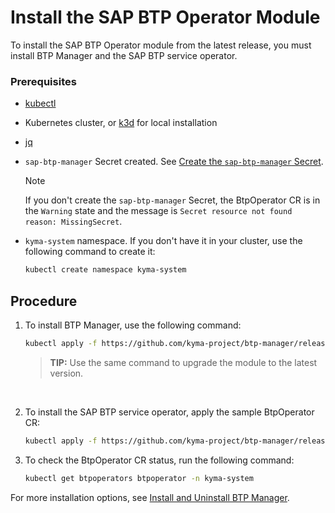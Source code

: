 # Install the SAP BTP Operator Module

<!--this content is for OS users only-->
To install the SAP BTP Operator module from the latest release, you must install BTP Manager and the SAP BTP service operator.

### Prerequisites

* [kubectl](https://kubernetes.io/docs/tasks/tools/install-kubectl/)
* Kubernetes cluster, or [k3d](https://k3d.io) for local installation
* [jq](https://github.com/stedolan/jq)
* `sap-btp-manager` Secret created. See [Create the `sap-btp-manager` Secret](03-00-create-btp-manager-secret.md).
  > [!NOTE]
  > If you don't create the `sap-btp-manager` Secret, the BtpOperator CR is in the `Warning` state and the message is `Secret resource not found reason: MissingSecret`.
* `kyma-system` namespace. If you don't have it in your cluster, use the following command to create it:
  
    ```bash
    kubectl create namespace kyma-system
    ```

## Procedure

1. To install BTP Manager, use the following command:

    ```bash
    kubectl apply -f https://github.com/kyma-project/btp-manager/releases/latest/download/btp-manager.yaml
    ```
    > **TIP:** Use the same command to upgrade the module to the latest version.

<br>

 2. To install the SAP BTP service operator, apply the sample BtpOperator CR:

    ```bash
    kubectl apply -f https://github.com/kyma-project/btp-manager/releases/latest/download/btp-operator-default-cr.yaml
    ```

3. To check the BtpOperator CR status, run the following command:

   ```sh
   kubectl get btpoperators btpoperator -n kyma-system
   ```

For more installation options, see [Install and Uninstall BTP Manager](../contributor/01-10-installation.md).
